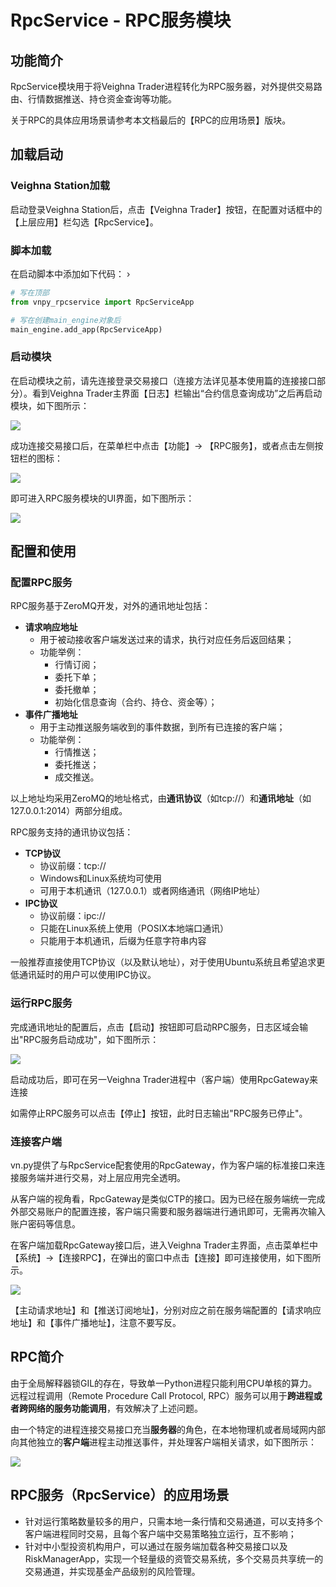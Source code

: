 # RpcService - RPC服务模块

## 功能简介

RpcService模块用于将Veighna Trader进程转化为RPC服务器，对外提供交易路由、行情数据推送、持仓资金查询等功能。

关于RPC的具体应用场景请参考本文档最后的【RPC的应用场景】版块。

## 加载启动

### Veighna Station加载

启动登录Veighna Station后，点击【Veighna Trader】按钮，在配置对话框中的【上层应用】栏勾选【RpcService】。

### 脚本加载

在启动脚本中添加如下代码：
›
```python 3
# 写在顶部
from vnpy_rpcservice import RpcServiceApp

# 写在创建main_engine对象后
main_engine.add_app(RpcServiceApp)
```

### 启动模块

在启动模块之前，请先连接登录交易接口（连接方法详见基本使用篇的连接接口部分）。看到Veighna Trader主界面【日志】栏输出“合约信息查询成功”之后再启动模块，如下图所示：  

![](https://vnpy-doc.oss-cn-shanghai.aliyuncs.com/market_radar/1.png) 

成功连接交易接口后，在菜单栏中点击【功能】-> 【RPC服务】，或者点击左侧按钮栏的图标：

![](https://vnpy-doc.oss-cn-shanghai.aliyuncs.com/rpc_service/1.png) 

即可进入RPC服务模块的UI界面，如下图所示：

![](https://vnpy-doc.oss-cn-shanghai.aliyuncs.com/rpc_service/2.png) 

## 配置和使用

### 配置RPC服务
RPC服务基于ZeroMQ开发，对外的通讯地址包括：

* **请求响应地址**
    * 用于被动接收客户端发送过来的请求，执行对应任务后返回结果；
    * 功能举例：
        * 行情订阅；
        * 委托下单；
        * 委托撤单；
        * 初始化信息查询（合约、持仓、资金等）；
* **事件广播地址**
    * 用于主动推送服务端收到的事件数据，到所有已连接的客户端；
    * 功能举例：
        * 行情推送；
        * 委托推送；
        * 成交推送。

以上地址均采用ZeroMQ的地址格式，由**通讯协议**（如tcp://）和**通讯地址**（如127.0.0.1:2014）两部分组成。

RPC服务支持的通讯协议包括：

* **TCP协议**
    * 协议前缀：tcp://
    * Windows和Linux系统均可使用
    * 可用于本机通讯（127.0.0.1）或者网络通讯（网络IP地址）
* **IPC协议**
    * 协议前缀：ipc://
    * 只能在Linux系统上使用（POSIX本地端口通讯）
    * 只能用于本机通讯，后缀为任意字符串内容

一般推荐直接使用TCP协议（以及默认地址），对于使用Ubuntu系统且希望追求更低通讯延时的用户可以使用IPC协议。

### 运行RPC服务

完成通讯地址的配置后，点击【启动】按钮即可启动RPC服务，日志区域会输出"RPC服务启动成功"，如下图所示：

![](https://vnpy-doc.oss-cn-shanghai.aliyuncs.com/rpc_service/3.png) 

启动成功后，即可在另一Veighna Trader进程中（客户端）使用RpcGateway来连接

如需停止RPC服务可以点击【停止】按钮，此时日志输出"RPC服务已停止"。


### 连接客户端

vn.py提供了与RpcService配套使用的RpcGateway，作为客户端的标准接口来连接服务端并进行交易，对上层应用完全透明。

从客户端的视角看，RpcGateway是类似CTP的接口。因为已经在服务端统一完成外部交易账户的配置连接，客户端只需要和服务器端进行通讯即可，无需再次输入账户密码等信息。

在客户端加载RpcGateway接口后，进入Veighna Trader主界面，点击菜单栏中【系统】->【连接RPC】，在弹出的窗口中点击【连接】即可连接使用，如下图所示。

![](https://vnpy-doc.oss-cn-shanghai.aliyuncs.com/rpc_service/5.png)

【主动请求地址】和【推送订阅地址】，分别对应之前在服务端配置的【请求响应地址】和【事件广播地址】，注意不要写反。


## RPC简介

由于全局解释器锁GIL的存在，导致单一Python进程只能利用CPU单核的算力。远程过程调用（Remote Procedure Call Protocol, RPC）服务可以用于**跨进程或者跨网络的服务功能调用**，有效解决了上述问题。

由一个特定的进程连接交易接口充当**服务器**的角色，在本地物理机或者局域网内部向其他独立的**客户端**进程主动推送事件，并处理客户端相关请求，如下图所示：

![](https://vnpy-doc.oss-cn-shanghai.aliyuncs.com/rpc_service/7.png)

## RPC服务（RpcService）的应用场景

- 针对运行策略数量较多的用户，只需本地一条行情和交易通道，可以支持多个客户端进程同时交易，且每个客户端中交易策略独立运行，互不影响；
- 针对中小型投资机构用户，可以通过在服务端加载各种交易接口以及RiskManagerApp，实现一个轻量级的资管交易系统，多个交易员共享统一的交易通道，并实现基金产品级别的风险管理。
